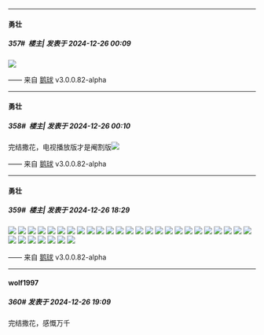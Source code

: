 ﻿
*****

####  勇壮  
##### 357#         楼主| 发表于 2024-12-26 00:09

<img src="https://p.sda1.dev/21/db68b3e8ab86d889df8b4f1e2962e915/image.png" referrerpolicy="no-referrer">

—— 来自 [鹅球](https://www.pgyer.com/xfPejhuq) v3.0.0.82-alpha

*****

####  勇壮  
##### 358#         楼主| 发表于 2024-12-26 00:10

完结撒花，电视播放版才是阉割版<img src="https://static.saraba1st.com/image/smiley/face2017/067.png" referrerpolicy="no-referrer">

—— 来自 [鹅球](https://www.pgyer.com/xfPejhuq) v3.0.0.82-alpha


*****

####  勇壮  
##### 359#         楼主| 发表于 2024-12-26 18:29

<img src="https://p.sda1.dev/21/47494d114213cfbdee9343354e98563f/F3KIk-hbMAALcpY.jpg" referrerpolicy="no-referrer">
<img src="https://p.sda1.dev/21/ff06f5c31e4f80eaae9d1f8d124fd377/image.png" referrerpolicy="no-referrer">
<img src="https://p.sda1.dev/21/ff014fca3c41dd235024d0b3a89f781c/GHbqtvJawAAYXAf.jpg" referrerpolicy="no-referrer">
<img src="https://p.sda1.dev/21/bc6217b62e6f96eea6b5d4cd3f6c771c/GH_uElqbUAAyCI8.jpg" referrerpolicy="no-referrer">
<img src="https://p.sda1.dev/21/fc4eb85fc2fd4c3fd703e563886f3113/GIjrwmnacAABaT5.jpg" referrerpolicy="no-referrer">
<img src="https://p.sda1.dev/21/69f3d73454385ad1d50c4c8d811b83b8/GJH0SBEacAAoDk6.jpg" referrerpolicy="no-referrer">
<img src="https://p.sda1.dev/21/2815c478d22d382cc43281901e465750/GJr3EwSbQAAIp9h.jpg" referrerpolicy="no-referrer">
<img src="https://p.sda1.dev/21/aec0344f113bc13a7479d454601af6ec/GKP6EvtbcAA2-I4.jpg" referrerpolicy="no-referrer">
<img src="https://p.sda1.dev/21/7a378dbd360e071f7f082b6fc6141d15/GSqmVODb0AE96fQ.jpg" referrerpolicy="no-referrer">
<img src="https://p.sda1.dev/21/6ee8cb2766b0d2b934062ace99f16289/image.png" referrerpolicy="no-referrer">
<img src="https://p.sda1.dev/21/8d295272fe274536ca80f766706c6aba/GTQitsVaYAQcz3R.jpg" referrerpolicy="no-referrer">
<img src="https://p.sda1.dev/21/43cf76e174b2897e256f96c529d69660/image.png" referrerpolicy="no-referrer">
<img src="https://p.sda1.dev/21/e5f775512a587e86a8d460f35066aa4d/image.png" referrerpolicy="no-referrer">
<img src="https://p.sda1.dev/21/86cbaf81eea59fcdedd956c7a09c278e/image.png" referrerpolicy="no-referrer">
<img src="https://p.sda1.dev/21/8b2fd3c2e5f36efb9d1c468c3cd049eb/image.png" referrerpolicy="no-referrer">
<img src="https://p.sda1.dev/21/1b25c59f89327e6c5afbcd1ff58835e9/image.png" referrerpolicy="no-referrer">
<img src="https://p.sda1.dev/21/e7d1e490a338d7e108fefeae10c7a8e2/image.png" referrerpolicy="no-referrer">
<img src="https://p.sda1.dev/21/4542afc21a8ddffb1477218cae07fe35/image.png" referrerpolicy="no-referrer">
<img src="https://p.sda1.dev/21/3663ca57b096faa5c9ea8db1a480ec00/image.png" referrerpolicy="no-referrer">
<img src="https://p.sda1.dev/21/dc456231d9b2bd99843bc81ceb7b4392/image.png" referrerpolicy="no-referrer">
<img src="https://p.sda1.dev/21/e40bdb7fa85d2f772176a713da8f9e66/image.png" referrerpolicy="no-referrer">
<img src="https://p.sda1.dev/21/57dea66108e11a407fab72fe9ca993d1/image.png" referrerpolicy="no-referrer">
<img src="https://p.sda1.dev/21/fafa927d13d2cc9e655c52b9a4baf58f/image.png" referrerpolicy="no-referrer">
<img src="https://p.sda1.dev/21/9f4c03e53055285570517eca3cd35555/image.png" referrerpolicy="no-referrer">
<img src="https://p.sda1.dev/21/308d8852285cce9445b6d2e5af7490a9/image.png" referrerpolicy="no-referrer">
<img src="https://p.sda1.dev/21/e48168574351a6257901cc09706fb3da/image.png" referrerpolicy="no-referrer">
<img src="https://p.sda1.dev/21/5c3104eb87ac2089f1faa7143b82005f/image.png" referrerpolicy="no-referrer">
<img src="https://p.sda1.dev/21/daaa197af35ec69ca8757ebd8dc60109/image.png" referrerpolicy="no-referrer">
<img src="https://p.sda1.dev/21/bc89950e30e691e881c67732937130be/image.png" referrerpolicy="no-referrer">
<img src="https://p.sda1.dev/21/03c9c9a33f19bcb35a4514ce882b4980/image.png" referrerpolicy="no-referrer">
<img src="https://p.sda1.dev/21/5aaf5ca87194f69a39ed5a904851a1e0/image.png" referrerpolicy="no-referrer">
<img src="https://p.sda1.dev/21/5f17d942cfc0192fb3886a4c6ad6b2a6/image.png" referrerpolicy="no-referrer">

—— 来自 [鹅球](https://www.pgyer.com/xfPejhuq) v3.0.0.82-alpha


*****

####  wolf1997  
##### 360#       发表于 2024-12-26 19:09

完结撒花，感慨万千

